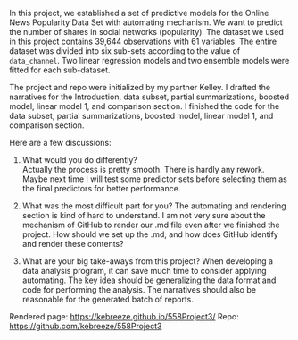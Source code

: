 In this project, we established a set of predictive models for the Online News Popularity Data Set with automating mechanism. We want to predict the number of shares in social networks (popularity). The dataset we used in this project contains 39,644 observations with 61 variables. The entire dataset was divided into six sub-sets according to the value of `data_channel`. Two linear regression models and two ensemble models were fitted for each sub-dataset.  

The project and repo were initialized by my partner Kelley. I drafted the narratives for the Introduction, data subset, partial summarizations, boosted model, linear model 1, and comparison section. I finished the code for the data subset, partial summarizations, boosted model, linear model 1, and comparison section.  

Here are a few discussions:  
1. What would you do differently?  
Actually the process is pretty smooth. There is hardly any rework. Maybe next time I will test some predictor sets before selecting them as the final predictors for better performance.

2. What was the most difficult part for you?
The automating and rendering section is kind of hard to understand. I am not very sure about the mechanism of GitHub to render our .md file even after we finished the project. How should we set up the .md, and how does GitHub identify and render these contents?

3. What are your big take-aways from this project?
When developing a data analysis program, it can save much time to consider applying automating. The key idea should be generalizing the data format and code for performing the analysis. The narratives should also be reasonable for the generated batch of reports.

Rendered page: https://kebreeze.github.io/558Project3/
Repo: https://github.com/kebreeze/558Project3
